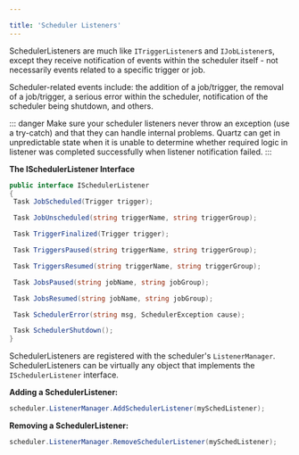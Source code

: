 ```yaml
---

title: 'Scheduler Listeners'
---
```


SchedulerListeners are much like `ITriggerListener`s and `IJobListener`s, except they receive notification of
events within the scheduler itself - not necessarily events related to a specific trigger or job.

Scheduler-related events include: the addition of a job/trigger, the removal of a job/trigger, a serious error
within the scheduler, notification of the scheduler being shutdown, and others.

::: danger
Make sure your scheduler listeners never throw an exception (use a try-catch) and that they can handle internal problems.
Quartz can get in unpredictable state when it is unable to determine whether required logic in listener was completed successfully when listener notification failed.
:::

__The ISchedulerListener Interface__

```csharp
public interface ISchedulerListener
{
 Task JobScheduled(Trigger trigger);

 Task JobUnscheduled(string triggerName, string triggerGroup);

 Task TriggerFinalized(Trigger trigger);

 Task TriggersPaused(string triggerName, string triggerGroup);

 Task TriggersResumed(string triggerName, string triggerGroup);

 Task JobsPaused(string jobName, string jobGroup);

 Task JobsResumed(string jobName, string jobGroup);

 Task SchedulerError(string msg, SchedulerException cause);

 Task SchedulerShutdown();
} 
```

SchedulerListeners are registered with the scheduler's `ListenerManager`.
SchedulerListeners can be virtually any object that implements the `ISchedulerListener` interface.

__Adding a SchedulerListener:__

```csharp
scheduler.ListenerManager.AddSchedulerListener(mySchedListener);
```

__Removing a SchedulerListener:__

```csharp
scheduler.ListenerManager.RemoveSchedulerListener(mySchedListener);
```
